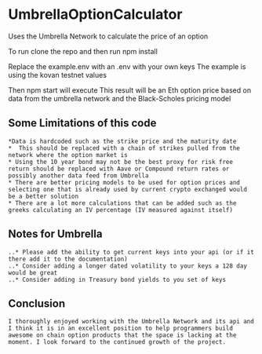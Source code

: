 # UmbrellaOptionCalculator
Uses the Umbrella Network to calculate the price of an option

To run clone the repo and then run npm install

Replace the example.env with an .env with your own keys
  The example is using the kovan testnet values

Then npm start will execute
  This result will be an Eth option price based on data from the umbrella network and the Black-Scholes pricing model
  
  
## Some Limitations of this code
    *Data is hardcoded such as the strike price and the maturity date
    *  This should be replaced with a chain of strikes pulled from the network where the option market is
    * Using the 10 year bond may not be the best proxy for risk free return should be replaced with Aave or Compound return rates or possibly another data feed from Umbrella
    * There are better pricing models to be used for option prices and selecting one that is already used by current crypto exchanged would be a better solution
    * There are a lot more calculations that can be added such as the greeks calculating an IV percentage (IV measured against itself)
    
## Notes for Umbrella
    ..* Please add the ability to get current keys into your api (or if it there add it to the documentation)
    ..* Consider adding a longer dated volatility to your keys a 128 day would be great
    ..* Consider adding in Treasury bond yields to you set of keys
    
## Conclusion
    I thoroughly enjoyed working with the Umbrella Network and its api and I think it is in an excellent position to help programmers build awesome on chain option products that the space is lacking at the moment. I look forward to the continued growth of the project.   
  

